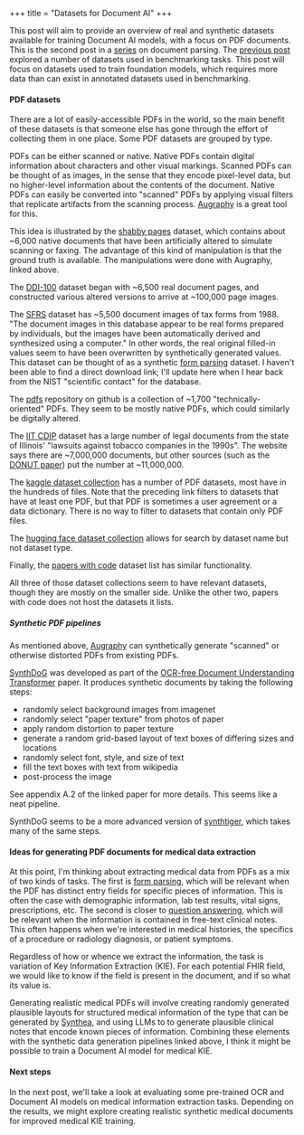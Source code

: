 +++
title = "Datasets for Document AI"
+++

This post will aim to provide an overview of real and synthetic datasets available for training
Document AI models, with a focus on PDF documents. This is the second post in a
[series](@/posts/2024-02-06-pdf-parsing-series-intro.md) on document parsing. The [previous
post](@/posts/2024-02-07-pdf-parsing-tasks.md) explored a number of datasets used in benchmarking
tasks. This post will focus on datasets used to train foundation models, which requires more data
than can exist in annotated datasets used in benchmarking.

#### PDF datasets

There are a lot of easily-accessible PDFs in the world, so the main benefit of these datasets is
that someone else has gone through the effort of collecting them in one place. Some PDF datasets are
grouped by type.

PDFs can be either scanned or native. Native PDFs contain digital information about characters and
other visual markings. Scanned PDFs can be thought of as images, in the sense that they encode
pixel-level data, but no higher-level information about the contents of the document. Native PDFs
can easily be converted into "scanned" PDFs by applying visual filters that replicate artifacts from
the scanning process. [Augraphy](https://github.com/sparkfish/augraphy) is a great tool for this.

This idea is illustrated by the [shabby pages](https://github.com/sparkfish/shabby-pages) dataset,
which contains about \~6,000 native documents that have been artificially altered to simulate
scanning or faxing. The advantage of this kind of manipulation is that the ground truth is
available. The manipulations were done with Augraphy, linked above.

The [DDI-100](https://github.com/machine-intelligence-laboratory/DDI-100) dataset began with \~6,500
real document pages, and constructed various altered versions to arrive at \~100,000 page images.

The [SFRS](https://www.nist.gov/srd/nist-special-database-2) dataset has \~5,500 document images of
tax forms from 1988. "The document images in this database appear to be real forms prepared by
individuals, but the images have been automatically derived and synthesized using a computer." In
other words, the real original filled-in values seem to have been overwritten by synthetically
generated values. This dataset can be thought of as a synthetic
[form parsing](@/posts/2024-02-07-pdf-parsing-tasks.md#forms-parsing) dataset. I haven't been able
to find a direct download link; I'll update here when I hear back from the NIST "scientific contact"
for the database.

The [pdfs](https://github.com/tpn/pdfs/) repository on github is a collection of \~1,700
"technically-oriented" PDFs. They seem to be mostly native PDFs, which could similarly be digitally
altered.

The [IIT CDIP](https://data.nist.gov/od/id/mds2-2531) dataset has a large number of legal documents
from the state of Illinois' "lawsuits against tobacco companies in the 1990s". The website says
there are \~7,000,000 documents, but other sources (such as the
[DONUT paper](https://arxiv.org/pdf/2111.15664.pdf)) put the number at \~11,000,000.

The [kaggle dataset collection](https://www.kaggle.com/search?q=PDF+data+datasetFileTypes%3Apdf+datasetSize%3Amedium+datasetSize%3Alarge) 
has a number of PDF datasets, most have in the hundreds of files. Note that the preceding link
filters to datasets that have at least one PDF, but that PDF is sometimes a user agreement or a data
dictionary. There is no way to filter to datasets that contain only PDF files.

The [hugging face dataset collection](https://huggingface.co/datasets?sort=downloads&search=PDF)
allows for search by dataset name but not dataset type.

Finally, the [papers with code](https://paperswithcode.com/datasets?q=PDF+Document&v=lst&o=match)
dataset list has similar functionality.

All three of those dataset collections seem to have relevant datasets, though they are mostly on the
smaller side. Unlike the other two, papers with code does not host the datasets it lists.

##### Synthetic PDF pipelines

As mentioned above, [Augraphy](https://github.com/sparkfish/augraphy) can synthetically generate
"scanned" or otherwise distorted PDFs from existing PDFs.

[SynthDoG](https://github.com/clovaai/donut/tree/master/synthdog) was developed as part of the
[OCR-free Document Understanding Transformer](https://arxiv.org/pdf/2111.15664.pdf) paper. It
produces synthetic documents by taking the following steps:

- randomly select background images from imagenet
- randomly select "paper texture" from photos of paper
- apply random distortion to paper texture
- generate a random grid-based layout of text boxes of differing sizes and locations
- randomly select font, style, and size of text
- fill the text boxes with text from wikipedia
- post-process the image

See appendix A.2 of the linked paper for more details. This seems like a neat pipeline.

SynthDoG seems to be a more advanced version of [synthtiger](https://github.com/clovaai/synthtiger),
which takes many of the same steps.

#### Ideas for generating PDF documents for medical data extraction

At this point, I'm thinking about extracting medical data from PDFs as a mix of two kinds of tasks.
The first is [form parsing](@/posts/2024-02-07-pdf-parsing-tasks.md#forms-parsing), which will be
relevant when the PDF has distinct entry fields for specific pieces of information. This is often
the case with demographic information, lab test results, vital signs, prescriptions, etc. The second
is closer to 
[question answering](@/posts/2024-02-07-pdf-parsing-tasks.md#document-question-answering), which will
be relevant when the information is contained in free-text clinical notes. This often happens when
we're interested in medical histories, the specifics of a procedure or radiology diagnosis, or
patient symptoms.

Regardless of how or whence we extract the information, the task is variation of Key Information
Extraction (KIE). For each potential FHIR field, we would like to know if the field is present in
the document, and if so what its value is.

Generating realistic medical PDFs will involve creating randomly generated plausible layouts for
structured medical information of the type that can be generated by 
[Synthea](https://github.com/synthetichealth/synthea), and using LLMs to to generate plausible
clinical notes that encode known pieces of information. Combining these elements with the synthetic
data generation pipelines linked above, I think it might be possible to train a Document AI model for
medical KIE.

#### Next steps

In the next post, we'll take a look at evaluating some pre-trained OCR and Document AI models on
medical information extraction tasks. Depending on the results, we might explore creating realistic
synthetic medical documents for improved medical KIE training.

